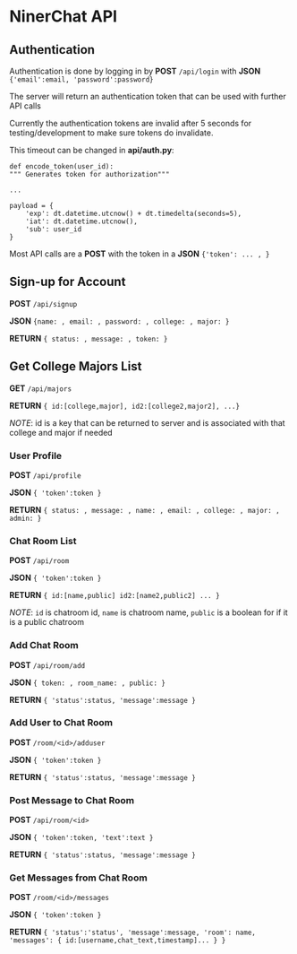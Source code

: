 
# NinerChat API

## Authentication

Authentication is done by logging in by **POST** `/api/login` with **JSON** `{'email':email, 'password':password}`

The server will return an authentication token that can be used with further API calls

Currently the authentication tokens are invalid after 5 seconds for testing/development to make sure tokens do invalidate.

This timeout can be changed in **api/auth.py**:

    def encode_token(user_id):
    """ Generates token for authorization"""
        
    ...
        
    payload = {
        'exp': dt.datetime.utcnow() + dt.timedelta(seconds=5),
        'iat': dt.datetime.utcnow(),
        'sub': user_id
    }

Most API calls are a **POST** with the token in a **JSON** `{'token': ... , }`

## Sign-up for Account
**POST** `/api/signup` 

**JSON** `{name: , email: , password: , college: , major: }`

**RETURN** `{ status: , message: , token: }`

## Get College Majors List
**GET** `/api/majors`

**RETURN** `{ id:[college,major], id2:[college2,major2], ...}`

*NOTE*: id is a key that can be returned to server and is associated with that college and major if needed

### User Profile
**POST** `/api/profile` 

**JSON** `{ 'token':token }`

**RETURN** `{ status: , message: , name: , email: , college: , major: , admin: }`

### Chat Room List
**POST** `/api/room` 

**JSON** `{ 'token':token }`

**RETURN** `{ id:[name,public] id2:[name2,public2] ... }`

*NOTE*: `id` is chatroom id, `name` is chatroom name, `public` is a boolean for if it is a public chatroom

### Add Chat Room
**POST** `/api/room/add` 

**JSON** `{ token: , room_name: , public: }`

**RETURN** `{ 'status':status, 'message':message }`

### Add User to Chat Room
**POST** `/room/<id>/adduser`

**JSON** `{ 'token':token }`

**RETURN** `{ 'status':status, 'message':message }`

### Post Message to Chat Room
**POST** `/api/room/<id>`

**JSON** `{ 'token':token, 'text':text }`

**RETURN** `{ 'status':status, 'message':message }`

### Get Messages from Chat Room
**POST** `/room/<id>/messages`

**JSON** `{ 'token':token }`

**RETURN** `{ 'status':'status', 'message':message, 'room': name, 'messages': { id:[username,chat_text,timestamp]... } }`